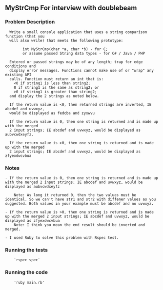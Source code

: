 ## MyStrCmp For interview with doublebeam ##

### Problem Description ###

      Write a small console application that uses a string comparison function (that you
      will also write) that meets the following prototype:
 
            int MyStrCmp(char *a, char *b) - for C;
            or assume passed String data types - for C# / Java / PHP
 
      Entered or passed strings may be of any length; trap for edge conditions and
      display error messages. Functions cannot make use of or "wrap" any existing API
      calls. Function must return an int that is:
        <0 if string1 is less than string2;
        0 if string1 is the same as string2; or
        >0 if string1 is greater than string2;
      and display the 2 strings as noted below.
 
      If the return value is <0, then returned strings are inverted, IE abcdef and uvwxyz,
      would be displayed as fedcba and zyxwvu
 
      If the return value is 0, then one string is returned and is made up with the merged
      2 input strings; IE abcdef and uvwxyz, would be displayed as aubvcwdxeyfz.
 
      If the return value is >0, then one string is returned and is made up with the merged
      2 input strings; IE abcdef and uvwxyz, would be displayed as zfyexdwcvbua

### Notes ###

    - If the return value is 0, then one string is returned and is made up with the merged 2 input strings; IE abcdef and uvwxyz, would be displayed as aubvcwdxeyfz

        Note: As long it returned 0, then the two values must be identical. So we can't have str1 and str2 with diffener values as you suggested. Both values in your example must be abcdef and no uvwxyz.

    - If the return value is >0, then one string is returned and is made up with the merged 2 input strings; IE abcdef and uvwxyz, would be displayed as zfyexdwcvbua
        Note: I think you mean the end result should be inverted and merged.       

    - I used Ruby to solve this problem with Rspec test. 


### Running the tests ###
    
        `rspec spec`

### Running the code ###

        'ruby main.rb'

